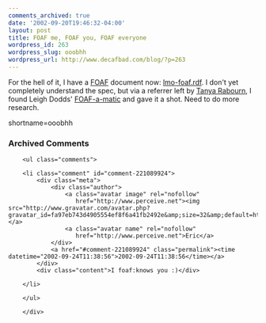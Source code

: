 ```yaml
---
comments_archived: true
date: '2002-09-20T19:46:32-04:00'
layout: post
title: FOAF me, FOAF you, FOAF everyone
wordpress_id: 263
wordpress_slug: ooobhh
wordpress_url: http://www.decafbad.com/blog/?p=263
---
```

For the hell of it, I have a <a href="http://www.decafbad.com/twiki/bin/view/Main/FOAF">FOAF</a> document now: <a href="http://www.decafbad.com/gems/lmo-foaf.rdf">lmo-foaf.rdf</a>.  I don't yet completely understand the spec, but via a referrer left by <a href="http://www.pixelcharmer.com/fieldnotes/">Tanya Rabourn</a>, I found Leigh Dodds'  <a href="http://www.ldodds.com/foaf/foaf-a-matic.html">FOAF-a-matic</a> and gave it a shot.  Need to do more research.
<!--more-->
shortname=ooobhh

<div id="comments" class="comments archived-comments">
            <h3>Archived Comments</h3>
            
        <ul class="comments">
            
        <li class="comment" id="comment-221089924">
            <div class="meta">
                <div class="author">
                    <a class="avatar image" rel="nofollow" 
                       href="http://www.perceive.net"><img src="http://www.gravatar.com/avatar.php?gravatar_id=fa97eb743d4905554ef8f6a41fb2492e&amp;size=32&amp;default=http://mediacdn.disqus.com/1320279820/images/noavatar32.png"/></a>
                    <a class="avatar name" rel="nofollow" 
                       href="http://www.perceive.net">Eric</a>
                </div>
                <a href="#comment-221089924" class="permalink"><time datetime="2002-09-24T11:38:56">2002-09-24T11:38:56</time></a>
            </div>
            <div class="content">I foaf:knows you :)</div>
            
        </li>
    
        </ul>
    
        </div>
    